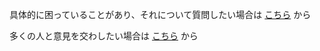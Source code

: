 具体的に困っていることがあり、それについて質問したい場合は [こちら](https://github.com/ycu-engine/questions/issues/new/choose) から

多くの人と意見を交わしたい場合は [こちら](https://github.com/ycu-engine/questions/discussions/new) から
